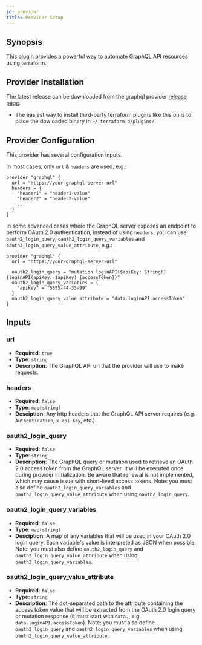 ```yaml
---
id: provider
title: Provider Setup
---
```


## Synopsis 
This plugin provides a powerful way to automate GraphQL API resources using terraform.

## Provider Installation

The latest release can be downloaded from the graphql provider [release page](https://github.com/sullivtr/terraform-provider-graphql/releases/latest).
- The easiest way to install third-party terraform plugins like this on is to place the dowloaded binary in `~/.terraform.d/plugins/`. 
  
## Provider Configuration

This provider has several configuration inputs.

In most cases, only `url` & `headers` are used, e.g.:

```hcl
provider "graphql" {
  url = "https://your-graphql-server-url"
  headers = {
    "header1" = "header1-value"
    "header2" = "header2-value"
    ...
  }
}
```

In some advanced cases where the GraphQL server exposes an endpoint to perform OAuth 2.0 authentication, instead of using `headers`, you can use `oauth2_login_query`, `oauth2_login_query_variables` and `oauth2_login_query_value_attribute`, e.g.:

```hcl
provider "graphql" {
  url = "https://your-graphql-server-url"

  oauth2_login_query = "mutation loginAPI($apiKey: String!) {loginAPI(apiKey: $apiKey) {accessToken}}"
  oauth2_login_query_variables = {
    "apiKey" = "5555-44-33-99"
  }
  oauth2_login_query_value_attribute = "data.loginAPI.accessToken"
}
```

## Inputs

### url
  - **Required**: `true`
  - **Type**: `string`
  - **Description**: The GraphQL API url that the provider will use to make requests.

### headers
  - **Required**: `false`
  - **Type**: `map(string)`
  - **Desciption**: Any http headers that the GraphQL API server requires (e.g. `Authentication`, `x-api-key`, etc.).

### oauth2_login_query
  - **Required**: `false`
  - **Type**: `string`
  - **Description**: The GraphQL query or mutation used to retrieve an OAuth 2.0 access token from the GraphQL server. It will be executed once during provider initialization. Be aware that renewal is not implemented, which may cause issue with short-lived access tokens. Note: you must also define `oauth2_login_query_variables` and `oauth2_login_query_value_attribute` when using `oauth2_login_query`.

### oauth2_login_query_variables
  - **Required**: `false`
  - **Type**: `map(string)`
  - **Desciption**: A map of any variables that will be used in your OAuth 2.0 login query. Each variable's value is interpreted as JSON when possible. Note: you must also define `oauth2_login_query` and `oauth2_login_query_value_attribute` when using `oauth2_login_query_variables`.

### oauth2_login_query_value_attribute
  - **Required**: `false`
  - **Type**: `string`
  - **Description**: The dot-separated path to the attribute containing the access token value that will be extracted from the OAuth 2.0 login query or mutation response (it must start with `data.`, e.g. `data.loginAPI.accessToken`). Note: you must also define `oauth2_login_query` and `oauth2_login_query_variables` when using `oauth2_login_query_value_attribute`.